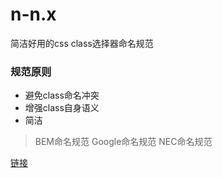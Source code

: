 # n-n.x
简洁好用的css class选择器命名规范

### 规范原则

+ 避免class命名冲突
+ 增强class自身语义
+ 简洁

> BEM命名规范
> Google命名规范
> NEC命名规范

[链接](http://www.rew3c.com)

